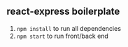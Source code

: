 ## react-express boilerplate	

1. `npm install` to run all dependencies
2. `npm start` to run front/back end